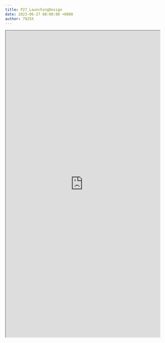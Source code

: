 ```yaml
---
title: P27_LaunchingDesign
date: 2023-06-27 08:00:00 +0800
author: 7925X
---
```


<iframe src="https://y.dialwo.com/7925X2024/20230627-P27_LaunchingDesign.pdf" width="100%" height="1000px"></iframe>
